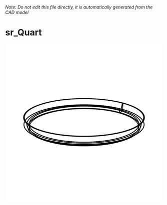 ###### Note: Do not edit this file directly, it is automatically generated from the CAD model

# sr_Quart

![](/project.svg)



 

